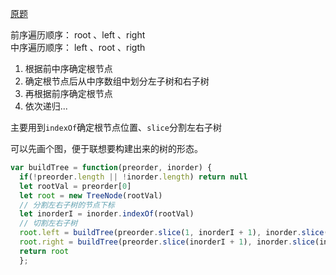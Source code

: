 [原题](https://leetcode-cn.com/problems/construct-binary-tree-from-preorder-and-inorder-traversal/)

前序遍历顺序： root 、left 、right    
中序遍历顺序： left 、root 、rigth      

1. 根据前中序确定根节点
2. 确定根节点后从中序数组中划分左子树和右子树
3. 再根据前序确定根节点
4. 依次递归...


主要用到`indexOf`确定根节点位置、`slice`分割左右子树

可以先画个图，便于联想要构建出来的树的形态。

```js
var buildTree = function(preorder, inorder) {
  if(!preorder.length || !inorder.length) return null
  let rootVal = preorder[0]
  let root = new TreeNode(rootVal)
  // 分割左右子树的节点下标
  let inorderI = inorder.indexOf(rootVal)
  // 切割左右子树
  root.left = buildTree(preorder.slice(1, inorderI + 1), inorder.slice(0, inorderI))
  root.right = buildTree(preorder.slice(inorderI + 1), inorder.slice(inorderI + 1))
  return root
  };
```